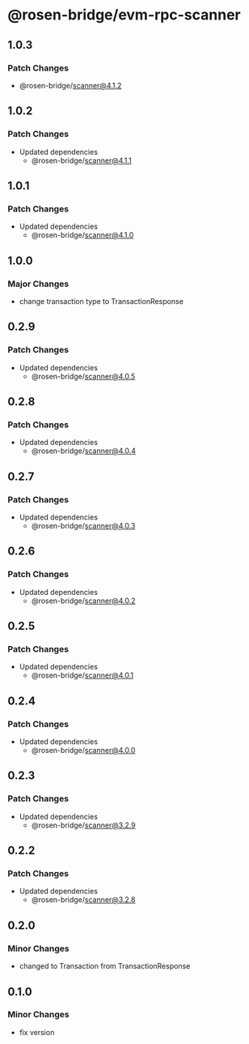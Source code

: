 # @rosen-bridge/evm-rpc-scanner

## 1.0.3

### Patch Changes

- @rosen-bridge/scanner@4.1.2

## 1.0.2

### Patch Changes

- Updated dependencies
  - @rosen-bridge/scanner@4.1.1

## 1.0.1

### Patch Changes

- Updated dependencies
  - @rosen-bridge/scanner@4.1.0

## 1.0.0

### Major Changes

- change transaction type to TransactionResponse

## 0.2.9

### Patch Changes

- Updated dependencies
  - @rosen-bridge/scanner@4.0.5

## 0.2.8

### Patch Changes

- Updated dependencies
  - @rosen-bridge/scanner@4.0.4

## 0.2.7

### Patch Changes

- Updated dependencies
  - @rosen-bridge/scanner@4.0.3

## 0.2.6

### Patch Changes

- Updated dependencies
  - @rosen-bridge/scanner@4.0.2

## 0.2.5

### Patch Changes

- Updated dependencies
  - @rosen-bridge/scanner@4.0.1

## 0.2.4

### Patch Changes

- Updated dependencies
  - @rosen-bridge/scanner@4.0.0

## 0.2.3

### Patch Changes

- Updated dependencies
  - @rosen-bridge/scanner@3.2.9

## 0.2.2

### Patch Changes

- Updated dependencies
  - @rosen-bridge/scanner@3.2.8

## 0.2.0

### Minor Changes

- changed to Transaction from TransactionResponse

## 0.1.0

### Minor Changes

- fix version
